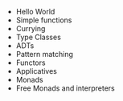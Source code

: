 - Hello World
- Simple functions
- Currying
- Type Classes
- ADTs
- Pattern matching
- Functors
- Applicatives
- Monads
- Free Monads and interpreters
